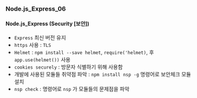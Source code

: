 ### Node.js_Express_06

#### Node.js_Express (Security [보안])
- `Express` 최신 버전 유지
- `https` 사용 : `TLS`
- `Helmet` : `npm install --save helmet`, `require('helmet)`, 후 `app.use(helmet())` 사용
- `cookies securely` : 방문자 식별하기 위해 사용함
- 개발에 사용된 모듈들 취약점 파악 : `npm install nsp -g` 명령어로 보안체크 모듈 설치
- `nsp check` : 명령어로 `nsp` 가 모듈들의 문제점을 파악
